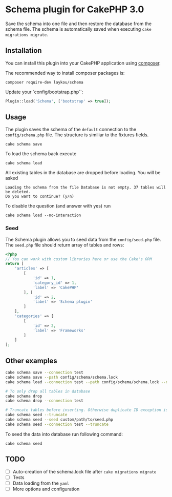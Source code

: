 # Schema plugin for CakePHP 3.0

Save the schema into one file and then restore the database from the schema file. The schema is automatically saved when executing `cake migrations migrate`.

## Installation

You can install this plugin into your CakePHP application using [composer](http://getcomposer.org).

The recommended way to install composer packages is:

```
composer require-dev laykou/schema
```

Update your `config/bootstrap.php``:

```PHP
Plugin::load('Schema', ['bootstrap' => true]);
```

## Usage

The plugin saves the schema of the `default` connection to the `config/schema.php` file. The structure is similiar to the fixtures fields.

```
cake schema save
```

To load the schema back execute

```
cake schema load
```

All existing tables in the database are dropped before loading. You will be asked

```
Loading the schema from the file Database is not empty. 37 tables will be deleted.
Do you want to continue? (y/n)
```

To disable the question (and answer with yes) run 

```
cake schema load --no-interaction
```

### Seed

The Schema plugin allows you to seed data from the `config/seed.php` file. The `seed.php` file should return array of tables and rows:

```PHP
<?php
// You can work with custom libraries here or use the Cake's ORM
return [
    'articles' => [
        [
            'id' => 1,
            'category_id' => 1,
            'label' => 'CakePHP'
        ], [
            'id' => 2,
            'label' => 'Schema plugin'
        ]
    ],
    'categories' => [
        [
            'id' => 2,
            'label' => 'Frameworks'
        ]
    ]
];
```

## Other examples
```bash
cake schema save --connection test
cake schema save --path config/schema/schema.lock
cake schema load --connection test --path config/schema/schema.lock --no-interaction

# To only drop all tables in database
cake schema drop
cake schema drop --connection test

# Truncate tables before inserting. Otherwise duplicate ID exception is thrown.
cake schema seed --truncate
cake schema seed --seed custom/path/to/seed.php
cake schema seed --connection test --truncate
```

To seed the data into database run following command:

```
cake schema seed
```

## TODO
 
- [ ] Auto-creation of the schema.lock file after `cake migrations migrate`
- [ ] Tests
- [ ] Data loading from the `yaml`
- [ ] More options and configuration